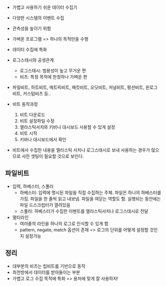 - 가볍고 사용하기 쉬운 데이터 수집기
- 다양한 시스템의 이벤트 수집
- 관측성을 높이기 위함

- 가벼운 프로그램 => 하나의 목적만을 수행
- 데이터 수집에 특화
- 로그스태시와 공생관계
  - 로그스태시: 범용성이 높고 무거운 편
  - 비츠: 특정 목적에 한정하나 가벼운 편
- 파일비트, 하트비트, 메트릭비트, 패킷비트, 오딧비트, 저널비트, 펑션비트, 윈로그비트, 커스텀비츠 등..
- 비트 동작과정
  1. 비트 다운로드
  2. 비트 설정파일 수정
  3. 엘라스틱서치와 키비나 대시보드 사용할 수 있게 설정
  4. 비트 시작
  5. 키바나 대시보드에서 확인
- 비트에서 수집한 내용을 엘라스틱 서치나 로그스태시로 보내 사용하는 경우가 많으므로 사전 셋팅이 필요할 것으로 보인다.

## 파일비트
- 입력, 하베스터, 스풀러
  - 하베스터: 입력에 명시된 파일을 직접 수집하는 주체. 파일은 하나의 하베스터를 가짐. 파일을 한 줄씩 읽고 내보냄. 파일을 여닫는 역할도 함. 실행되는 동안에는 파일 드스크립터가 열려있음
  - 스풀러: 하베스터가 수집한 이벤트를 엘라스틱서치나 로그스태시로 전달
- 멀티라인 
  - 여러줄의 라인을 하나의 로그로 인식할 수 있게 함 
  - pattern, negate, match 옵션이 존재 => 로그의 단위를 어떻게 설정할 것인지 설정가능

## 정리
- 대부분의 비츠는 립비트를 기반으로 동작
- 최전방에서 데이터를 받아들이는 부분
- 가볍고 로그 수집 목적에 특화 => 용처에 맞게 잘 사용하자!
